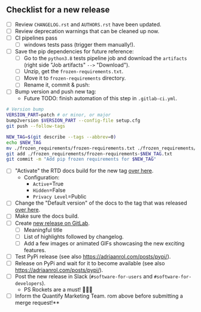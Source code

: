 ## Checklist for a new release

- [ ] Review `CHANGELOG.rst` and `AUTHORS.rst` have been updated.
- [ ] Review deprecation warnings that can be cleaned up now.
- [ ] CI pipelines pass
    - [ ] windows tests pass (trigger them manually!).
- [ ] Save the pip dependencies for future reference:
    - [ ] Go to the `python3.8` tests pipeline job and download the `artifacts` (right side "Job artifacts" `-->` "Download").
    - [ ] Unzip, get the `frozen-requirements.txt`.
    - [ ] Move it to `frozen-requirements` directory.
    - [ ] Rename it, commit & push:

- [ ] Bump version and push new tag:
    - Future TODO: finish automation of this step in `.gitlab-ci.yml`.

```bash
# Version bump
VERSION_PART=patch # or minor, or major
bump2version $VERSION_PART --config-file setup.cfg
git push --follow-tags
```

```bash
NEW_TAG=$(git describe --tags --abbrev=0)
echo $NEW_TAG
mv ./frozen_requirements/frozen-requirements.txt ./frozen_requirements/frozen-requirements-$NEW_TAG.txt
git add ./frozen_requirements/frozen-requirements-$NEW_TAG.txt
git commit -m "Add pip frozen requirements for $NEW_TAG"
```
<!-- - [ ] Run **one** of the major/minor/patch version bump (manual) jobs in the CI pipeline of the MR. -->
<!--     - NB this can only be done after unix and windows test & docs jobs pass. -->


- [ ] "Activate" the RTD docs build for the new tag [over here](https://readthedocs.com/projects/quantify-quantify-scheduler/versions/).
    - Configuration:
        - `Active`=True
        - `Hidden`=False
        - `Privacy Level`=Public
- [ ] Change the "Default version" of the docs to the tag that was released [over here](https://readthedocs.com/dashboard/quantify-quantify-scheduler/advanced/).
- [ ] Make sure the docs build.
- [ ] Create [new release on GitLab](https://gitlab.com/quantify-os/quantify-scheduler/-/releases).
    - [ ] Meaningful title
    - [ ] List of highlights followed by changelog.
    - [ ] Add a few images or animated GIFs showcasing the new exciting features.

- [ ] Test PyPi release (see also https://adriaanrol.com/posts/pypi/).
- [ ] Release on PyPi and wait for it to become available (see also https://adriaanrol.com/posts/pypi/).
- [ ] Post the new release in Slack (`#software-for-users` and `#software-for-developers`).
    - PS Rockets are a must! 🚀🚀🚀
- [ ] Inform the Quantify Marketing Team.
rom above before submitting a merge request!**